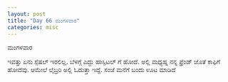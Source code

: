 ```yaml
---
layout: post
title: "Day 66 ಮಂಗಳವಾರ"
categories: misc
---
```

ಮಂಗಳವಾರ

ಇವತ್ತು ಏನು ಸ್ಪೆಷಲ್ ಇರಲಿಲ್ಲ. ಬೆಳಗ್ಗೆ ಎದ್ದು ಹಾಸ್ಪಿಟಲ್ ಗೆ ಹೋದೆ. ಅಲ್ಲಿ ಮಧ್ಯಹ್ನ ನನ್ನ ಫ್ರೆಂಡ್ ಜೊತೆ ಕಾಫಿಗೆ ಹೋದೆವು. ಆಮೇಲೆ ಲೈಬ್ರರಿ ಅಲ್ಲಿ ಓದುತ್ತಾ ಇದ್ದೆ.
ಸಂಜೆ ಮನೆಗೆ ಬಂದು ಊಟ ಮಾಡಿದೆ
